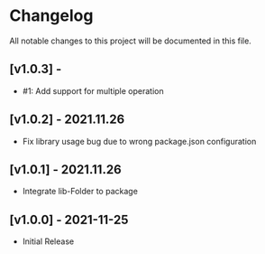 # Changelog
All notable changes to this project will be documented in this file.

## [v1.0.3] - 
- #1: Add support for multiple operation

## [v1.0.2] - 2021.11.26
- Fix library usage bug due to wrong package.json configuration

## [v1.0.1] - 2021.11.26
- Integrate lib-Folder to package

## [v1.0.0] - 2021-11-25
- Initial Release
